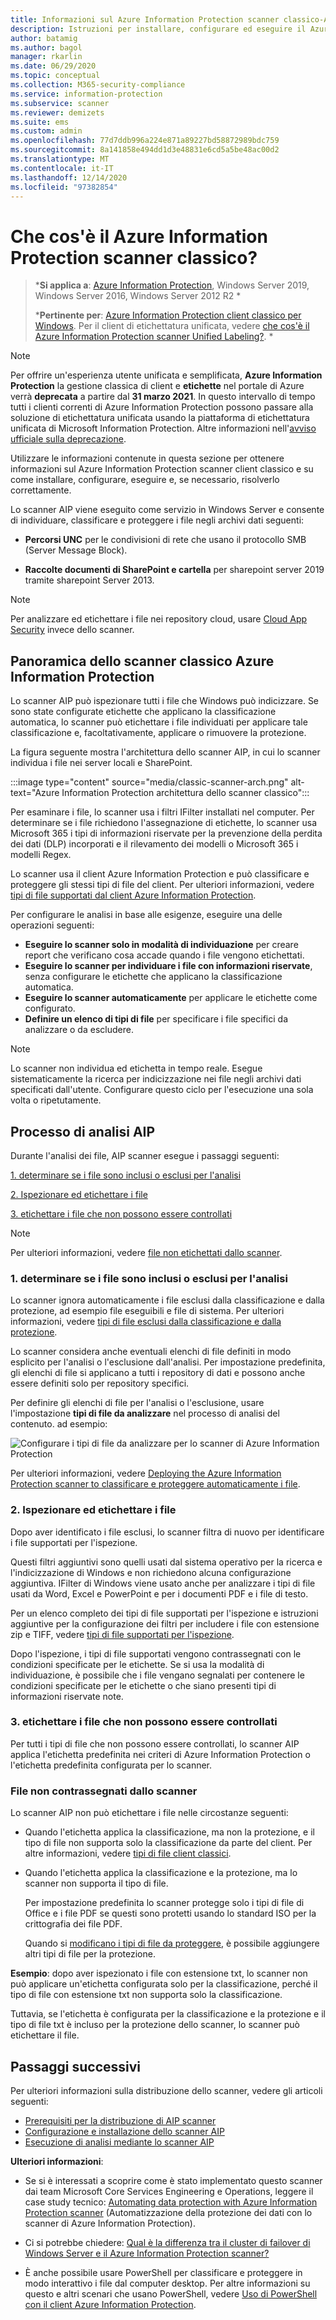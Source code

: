 ```yaml
---
title: Informazioni sul Azure Information Protection scanner classico-AIP
description: Istruzioni per installare, configurare ed eseguire il Azure Information Protection scanner classico per individuare, classificare e proteggere i file negli archivi dati.
author: batamig
ms.author: bagol
manager: rkarlin
ms.date: 06/29/2020
ms.topic: conceptual
ms.collection: M365-security-compliance
ms.service: information-protection
ms.subservice: scanner
ms.reviewer: demizets
ms.suite: ems
ms.custom: admin
ms.openlocfilehash: 77d7ddb996a224e871a89227bd58872989bdc759
ms.sourcegitcommit: 8a141858e494dd1d3e48831e6cd5a5be48ac00d2
ms.translationtype: MT
ms.contentlocale: it-IT
ms.lasthandoff: 12/14/2020
ms.locfileid: "97382854"
---
```

# <a name="what-is-the-azure-information-protection-classic-scanner"></a>Che cos'è il Azure Information Protection scanner classico?

>***Si applica a**: [Azure Information Protection](https://azure.microsoft.com/pricing/details/information-protection), Windows Server 2019, Windows Server 2016, Windows Server 2012 R2 *
>
>***Pertinente per**: [Azure Information Protection client classico per Windows](faqs.md#whats-the-difference-between-the-azure-information-protection-classic-and-unified-labeling-clients). Per il client di etichettatura unificata, vedere [che cos'è il Azure Information Protection scanner Unified Labeling?](deploy-aip-scanner.md). *

> [!NOTE] 
> Per offrire un'esperienza utente unificata e semplificata, **Azure Information Protection** la gestione classica di client e **etichette** nel portale di Azure verrà **deprecata** a partire dal **31 marzo 2021**. In questo intervallo di tempo tutti i clienti correnti di Azure Information Protection possono passare alla soluzione di etichettatura unificata usando la piattaforma di etichettatura unificata di Microsoft Information Protection. Altre informazioni nell'[avviso ufficiale sulla deprecazione](https://aka.ms/aipclassicsunset).

Utilizzare le informazioni contenute in questa sezione per ottenere informazioni sul Azure Information Protection scanner client classico e su come installare, configurare, eseguire e, se necessario, risolverlo correttamente.

Lo scanner AIP viene eseguito come servizio in Windows Server e consente di individuare, classificare e proteggere i file negli archivi dati seguenti:

- **Percorsi UNC** per le condivisioni di rete che usano il protocollo SMB (Server Message Block).

- **Raccolte documenti di SharePoint e cartella** per sharepoint server 2019 tramite sharepoint Server 2013. 

> [!NOTE]
> Per analizzare ed etichettare i file nei repository cloud, usare [Cloud App Security](/cloud-app-security/) invece dello scanner.
>
## <a name="azure-information-protection-classic-scanner-overview"></a>Panoramica dello scanner classico Azure Information Protection

Lo scanner AIP può ispezionare tutti i file che Windows può indicizzare. Se sono state configurate etichette che applicano la classificazione automatica, lo scanner può etichettare i file individuati per applicare tale classificazione e, facoltativamente, applicare o rimuovere la protezione.

La figura seguente mostra l'architettura dello scanner AIP, in cui lo scanner individua i file nei server locali e SharePoint.

:::image type="content" source="media/classic-scanner-arch.png" alt-text="Azure Information Protection architettura dello scanner classico":::

Per esaminare i file, lo scanner usa i filtri IFilter installati nel computer. Per determinare se i file richiedono l'assegnazione di etichette, lo scanner usa Microsoft 365 i tipi di informazioni riservate per la prevenzione della perdita dei dati (DLP) incorporati e il rilevamento dei modelli o Microsoft 365 i modelli Regex.

Lo scanner usa il client Azure Information Protection e può classificare e proteggere gli stessi tipi di file del client. Per ulteriori informazioni, vedere [tipi di file supportati dal client Azure Information Protection](./rms-client/client-admin-guide-file-types.md).

Per configurare le analisi in base alle esigenze, eseguire una delle operazioni seguenti:

- **Eseguire lo scanner solo in modalità di individuazione** per creare report che verificano cosa accade quando i file vengono etichettati.
- **Eseguire lo scanner per individuare i file con informazioni riservate**, senza configurare le etichette che applicano la classificazione automatica.
- **Eseguire lo scanner automaticamente** per applicare le etichette come configurato.
- **Definire un elenco di tipi di file** per specificare i file specifici da analizzare o da escludere.

> [!NOTE]
> Lo scanner non individua ed etichetta in tempo reale. Esegue sistematicamente la ricerca per indicizzazione nei file negli archivi dati specificati dall'utente. Configurare questo ciclo per l'esecuzione una sola volta o ripetutamente.

## <a name="aip-scanning-process"></a>Processo di analisi AIP

Durante l'analisi dei file, AIP scanner esegue i passaggi seguenti:

[1. determinare se i file sono inclusi o esclusi per l'analisi](#1-determine-whether-files-are-included-or-excluded-for-scanning)

[2. Ispezionare ed etichettare i file](#2-inspect-and-label-files)

[3. etichettare i file che non possono essere controllati](#3-label-files-that-cant-be-inspected)

> [!NOTE]
> Per ulteriori informazioni, vedere [file non etichettati dallo scanner](#files-not-labeled-by-the-scanner).

### <a name="1-determine-whether-files-are-included-or-excluded-for-scanning"></a>1. determinare se i file sono inclusi o esclusi per l'analisi

Lo scanner ignora automaticamente i file esclusi dalla classificazione e dalla protezione, ad esempio file eseguibili e file di sistema. Per ulteriori informazioni, vedere [tipi di file esclusi dalla classificazione e dalla protezione](./rms-client/client-admin-guide-file-types.md#file-types-that-are-excluded-from-classification-and-protection).

Lo scanner considera anche eventuali elenchi di file definiti in modo esplicito per l'analisi o l'esclusione dall'analisi. Per impostazione predefinita, gli elenchi di file si applicano a tutti i repository di dati e possono anche essere definiti solo per repository specifici.

Per definire gli elenchi di file per l'analisi o l'esclusione, usare l'impostazione **tipi di file da analizzare** nel processo di analisi del contenuto. ad esempio:

![Configurare i tipi di file da analizzare per lo scanner di Azure Information Protection](./media/scanner-file-types.png)

Per ulteriori informazioni, vedere [Deploying the Azure Information Protection scanner to classificare e proteggere automaticamente i file](deploy-aip-scanner-configure-install.md).

### <a name="2-inspect-and-label-files"></a>2. Ispezionare ed etichettare i file

Dopo aver identificato i file esclusi, lo scanner filtra di nuovo per identificare i file supportati per l'ispezione.

Questi filtri aggiuntivi sono quelli usati dal sistema operativo per la ricerca e l'indicizzazione di Windows e non richiedono alcuna configurazione aggiuntiva. IFilter di Windows viene usato anche per analizzare i tipi di file usati da Word, Excel e PowerPoint e per i documenti PDF e i file di testo.

Per un elenco completo dei tipi di file supportati per l'ispezione e istruzioni aggiuntive per la configurazione dei filtri per includere i file con estensione zip e TIFF, vedere [tipi di file supportati per l'ispezione](./rms-client/client-admin-guide-file-types.md#file-types-supported-for-inspection).

Dopo l'ispezione, i tipi di file supportati vengono contrassegnati con le condizioni specificate per le etichette. Se si usa la modalità di individuazione, è possibile che i file vengano segnalati per contenere le condizioni specificate per le etichette o che siano presenti tipi di informazioni riservate note.

### <a name="3-label-files-that-cant-be-inspected"></a>3. etichettare i file che non possono essere controllati

Per tutti i tipi di file che non possono essere controllati, lo scanner AIP applica l'etichetta predefinita nei criteri di Azure Information Protection o l'etichetta predefinita configurata per lo scanner.

### <a name="files-not-labeled-by-the-scanner"></a>File non contrassegnati dallo scanner

Lo scanner AIP non può etichettare i file nelle circostanze seguenti:

- Quando l'etichetta applica la classificazione, ma non la protezione, e il tipo di file non supporta solo la classificazione da parte del client. Per altre informazioni, vedere [tipi di file client classici](./rms-client/client-admin-guide-file-types.md#file-types-supported-for-classification-only).

- Quando l'etichetta applica la classificazione e la protezione, ma lo scanner non supporta il tipo di file.
  
    Per impostazione predefinita lo scanner protegge solo i tipi di file di Office e i file PDF se questi sono protetti usando lo standard ISO per la crittografia dei file PDF.

    Quando si [modificano i tipi di file da proteggere](deploy-aip-scanner-configure-install.md#change-which-file-types-to-protect), è possibile aggiungere altri tipi di file per la protezione.

**Esempio**: dopo aver ispezionato i file con estensione txt, lo scanner non può applicare un'etichetta configurata solo per la classificazione, perché il tipo di file con estensione txt non supporta solo la classificazione.

Tuttavia, se l'etichetta è configurata per la classificazione e la protezione e il tipo di file txt è incluso per la protezione dello scanner, lo scanner può etichettare il file.

## <a name="next-steps"></a>Passaggi successivi

Per ulteriori informazioni sulla distribuzione dello scanner, vedere gli articoli seguenti:

- [Prerequisiti per la distribuzione di AIP scanner](deploy-aip-scanner-prereqs.md)
- [Configurazione e installazione dello scanner AIP](deploy-aip-scanner-configure-install.md)
- [Esecuzione di analisi mediante lo scanner AIP](deploy-aip-scanner-manage.md)

**Ulteriori informazioni**:

- Se si è interessati a scoprire come è stato implementato questo scanner dai team Microsoft Core Services Engineering e Operations,  leggere il case study tecnico: [Automating data protection with Azure Information Protection scanner](https://www.microsoft.com/itshowcase/Article/Content/1070/Automating-data-protection-with-Azure-Information-Protection-scanner) (Automatizzazione della protezione dei dati con lo scanner di Azure Information Protection).

- Ci si potrebbe chiedere: [Qual è la differenza tra il cluster di failover di Windows Server e il Azure Information Protection scanner?](faqs-classic.md#whats-the-difference-between-windows-server-fci-and-the-azure-information-protection-scanner)

- È anche possibile usare PowerShell per classificare e proteggere in modo interattivo i file dal computer desktop. Per altre informazioni su questo e altri scenari che usano PowerShell, vedere [Uso di PowerShell con il client Azure Information Protection](./rms-client/client-admin-guide-powershell.md).